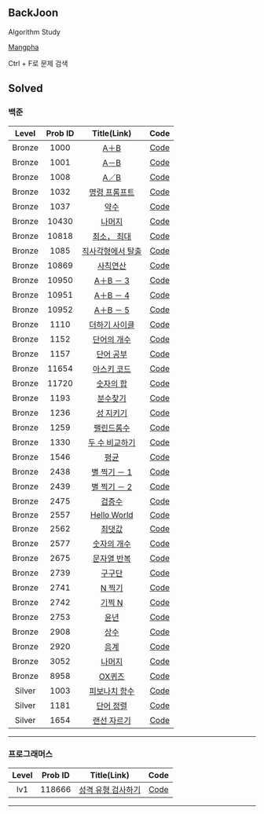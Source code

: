## BackJoon

Algorithm Study

[Mangpha](https://www.acmicpc.net/user/mangpha)

Ctrl + F로 문제 검색

## Solved

### 백준
    
| Level | Prob ID | Title(Link) | Code |
|:-----:|:-------:|:-----------:|:----:|
| Bronze | 1000 | [A＋B](https://www.acmicpc.net/problem/1000) | [Code](https://github.com/Mangpha/Algorithms/tree/master/백준/Bronze/1000. A＋B/A＋B.js)
| Bronze | 1001 | [A－B](https://www.acmicpc.net/problem/1001) | [Code](https://github.com/Mangpha/Algorithms/tree/master/백준/Bronze/1001. A－B/A－B.js)
| Bronze | 1008 | [A／B](https://www.acmicpc.net/problem/1008) | [Code](https://github.com/Mangpha/Algorithms/tree/master/백준/Bronze/1008. A／B/A／B.js)
| Bronze | 1032 | [명령 프롬프트](https://www.acmicpc.net/problem/1032) | [Code](https://github.com/Mangpha/Algorithms/tree/master/백준/Bronze/1032. 명령 프롬프트/명령 프롬프트.js)
| Bronze | 1037 | [약수](https://www.acmicpc.net/problem/1037) | [Code](https://github.com/Mangpha/Algorithms/tree/master/백준/Bronze/1037. 약수/약수.js)
| Bronze | 10430 | [나머지](https://www.acmicpc.net/problem/10430) | [Code](https://github.com/Mangpha/Algorithms/tree/master/백준/Bronze/10430. 나머지/나머지.js)
| Bronze | 10818 | [최소， 최대](https://www.acmicpc.net/problem/10818) | [Code](https://github.com/Mangpha/Algorithms/tree/master/백준/Bronze/10818. 최소， 최대/최소， 최대.js)
| Bronze | 1085 | [직사각형에서 탈출](https://www.acmicpc.net/problem/1085) | [Code](https://github.com/Mangpha/Algorithms/tree/master/백준/Bronze/1085. 직사각형에서 탈출/직사각형에서 탈출.js)
| Bronze | 10869 | [사칙연산](https://www.acmicpc.net/problem/10869) | [Code](https://github.com/Mangpha/Algorithms/tree/master/백준/Bronze/10869. 사칙연산/사칙연산.js)
| Bronze | 10950 | [A＋B － 3](https://www.acmicpc.net/problem/10950) | [Code](https://github.com/Mangpha/Algorithms/tree/master/백준/Bronze/10950. A＋B － 3/A＋B － 3.js)
| Bronze | 10951 | [A＋B － 4](https://www.acmicpc.net/problem/10951) | [Code](https://github.com/Mangpha/Algorithms/tree/master/백준/Bronze/10951. A＋B － 4/A＋B － 4.js)
| Bronze | 10952 | [A＋B － 5](https://www.acmicpc.net/problem/10952) | [Code](https://github.com/Mangpha/Algorithms/tree/master/백준/Bronze/10952. A＋B － 5/A＋B － 5.js)
| Bronze | 1110 | [더하기 사이클](https://www.acmicpc.net/problem/1110) | [Code](https://github.com/Mangpha/Algorithms/tree/master/백준/Bronze/1110. 더하기 사이클/더하기 사이클.js)
| Bronze | 1152 | [단어의 개수](https://www.acmicpc.net/problem/1152) | [Code](https://github.com/Mangpha/Algorithms/tree/master/백준/Bronze/1152. 단어의 개수/단어의 개수.js)
| Bronze | 1157 | [단어 공부](https://www.acmicpc.net/problem/1157) | [Code](https://github.com/Mangpha/Algorithms/tree/master/백준/Bronze/1157. 단어 공부/단어 공부.js)
| Bronze | 11654 | [아스키 코드](https://www.acmicpc.net/problem/11654) | [Code](https://github.com/Mangpha/Algorithms/tree/master/백준/Bronze/11654. 아스키 코드/아스키 코드.js)
| Bronze | 11720 | [숫자의 합](https://www.acmicpc.net/problem/11720) | [Code](https://github.com/Mangpha/Algorithms/tree/master/백준/Bronze/11720. 숫자의 합/숫자의 합.js)
| Bronze | 1193 | [분수찾기](https://www.acmicpc.net/problem/1193) | [Code](https://github.com/Mangpha/Algorithms/tree/master/백준/Bronze/1193. 분수찾기/분수찾기.js)
| Bronze | 1236 | [성 지키기](https://www.acmicpc.net/problem/1236) | [Code](https://github.com/Mangpha/Algorithms/tree/master/백준/Bronze/1236. 성 지키기/성 지키기.js)
| Bronze | 1259 | [팰린드롬수](https://www.acmicpc.net/problem/1259) | [Code](https://github.com/Mangpha/Algorithms/tree/master/백준/Bronze/1259. 팰린드롬수/팰린드롬수.js)
| Bronze | 1330 | [두 수 비교하기](https://www.acmicpc.net/problem/1330) | [Code](https://github.com/Mangpha/Algorithms/tree/master/백준/Bronze/1330. 두 수 비교하기/두 수 비교하기.js)
| Bronze | 1546 | [평균](https://www.acmicpc.net/problem/1546) | [Code](https://github.com/Mangpha/Algorithms/tree/master/백준/Bronze/1546. 평균/평균.js)
| Bronze | 2438 | [별 찍기 － 1](https://www.acmicpc.net/problem/2438) | [Code](https://github.com/Mangpha/Algorithms/tree/master/백준/Bronze/2438. 별 찍기 － 1/별 찍기 － 1.js)
| Bronze | 2439 | [별 찍기 － 2](https://www.acmicpc.net/problem/2439) | [Code](https://github.com/Mangpha/Algorithms/tree/master/백준/Bronze/2439. 별 찍기 － 2/별 찍기 － 2.js)
| Bronze | 2475 | [검증수](https://www.acmicpc.net/problem/2475) | [Code](https://github.com/Mangpha/Algorithms/tree/master/백준/Bronze/2475. 검증수/검증수.js)
| Bronze | 2557 | [Hello World](https://www.acmicpc.net/problem/2557) | [Code](https://github.com/Mangpha/Algorithms/tree/master/백준/Bronze/2557. Hello World/Hello World.js)
| Bronze | 2562 | [최댓값](https://www.acmicpc.net/problem/2562) | [Code](https://github.com/Mangpha/Algorithms/tree/master/백준/Bronze/2562. 최댓값/최댓값.js)
| Bronze | 2577 | [숫자의 개수](https://www.acmicpc.net/problem/2577) | [Code](https://github.com/Mangpha/Algorithms/tree/master/백준/Bronze/2577. 숫자의 개수/숫자의 개수.js)
| Bronze | 2675 | [문자열 반복](https://www.acmicpc.net/problem/2675) | [Code](https://github.com/Mangpha/Algorithms/tree/master/백준/Bronze/2675. 문자열 반복/문자열 반복.js)
| Bronze | 2739 | [구구단](https://www.acmicpc.net/problem/2739) | [Code](https://github.com/Mangpha/Algorithms/tree/master/백준/Bronze/2739. 구구단/구구단.js)
| Bronze | 2741 | [N 찍기](https://www.acmicpc.net/problem/2741) | [Code](https://github.com/Mangpha/Algorithms/tree/master/백준/Bronze/2741. N 찍기/N 찍기.js)
| Bronze | 2742 | [기찍 N](https://www.acmicpc.net/problem/2742) | [Code](https://github.com/Mangpha/Algorithms/tree/master/백준/Bronze/2742. 기찍 N/기찍 N.js)
| Bronze | 2753 | [윤년](https://www.acmicpc.net/problem/2753) | [Code](https://github.com/Mangpha/Algorithms/tree/master/백준/Bronze/2753. 윤년/윤년.js)
| Bronze | 2908 | [상수](https://www.acmicpc.net/problem/2908) | [Code](https://github.com/Mangpha/Algorithms/tree/master/백준/Bronze/2908. 상수/상수.js)
| Bronze | 2920 | [음계](https://www.acmicpc.net/problem/2920) | [Code](https://github.com/Mangpha/Algorithms/tree/master/백준/Bronze/2920. 음계/음계.js)
| Bronze | 3052 | [나머지](https://www.acmicpc.net/problem/3052) | [Code](https://github.com/Mangpha/Algorithms/tree/master/백준/Bronze/3052. 나머지/나머지.js)
| Bronze | 8958 | [OX퀴즈](https://www.acmicpc.net/problem/8958) | [Code](https://github.com/Mangpha/Algorithms/tree/master/백준/Bronze/8958. OX퀴즈/OX퀴즈.js)
| Silver | 1003 | [피보나치 함수](https://www.acmicpc.net/problem/1003) | [Code](https://github.com/Mangpha/Algorithms/tree/master/백준/Silver/1003. 피보나치 함수/피보나치 함수.js)
| Silver | 1181 | [단어 정렬](https://www.acmicpc.net/problem/1181) | [Code](https://github.com/Mangpha/Algorithms/tree/master/백준/Silver/1181. 단어 정렬/단어 정렬.js)
| Silver | 1654 | [랜선 자르기](https://www.acmicpc.net/problem/1654) | [Code](https://github.com/Mangpha/Algorithms/tree/master/백준/Silver/1654. 랜선 자르기/랜선 자르기.js)

---
    
### 프로그래머스
    
| Level | Prob ID | Title(Link) | Code |
|:-----:|:-------:|:-----------:|:----:|
| lv1 | 118666 | [성격 유형 검사하기](https://school.programmers.co.kr/learn/courses/30/lessons/118666) | [Code](https://github.com/Mangpha/Algorithms/tree/master/프로그래머스/lv1/118666. 성격 유형 검사하기/성격 유형 검사하기.js)

---
    
